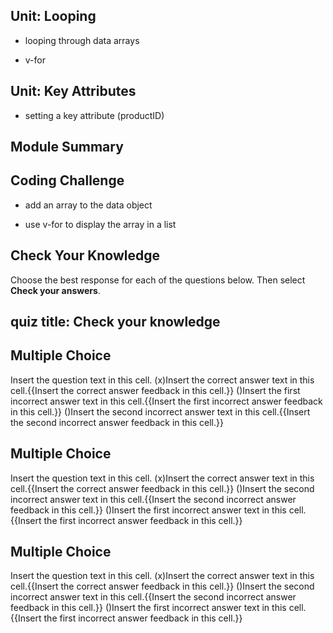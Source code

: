 ## Unit: Looping

- looping through data arrays

- v-for

## Unit: Key Attributes

- setting a key attribute (productID)

## Module Summary

## Coding Challenge

- add an array to the data object

- use v-for to display the array in a list

## Check Your Knowledge


Choose the best response for each of the questions below. Then select **Check your answers**.
## quiz title: Check your knowledge

## Multiple Choice
Insert the question text in this cell.
(x)Insert the correct answer text in this cell.{{Insert the correct answer feedback in this cell.}}
()Insert the first incorrect answer text in this cell.{{Insert the first incorrect answer feedback in this cell.}}
()Insert the second incorrect answer text in this cell.{{Insert the second incorrect answer feedback in this cell.}}

## Multiple Choice
Insert the question text in this cell.
(x)Insert the correct answer text in this cell.{{Insert the correct answer feedback in this cell.}}
()Insert the second incorrect answer text in this cell.{{Insert the second incorrect answer feedback in this cell.}}
()Insert the first incorrect answer text in this cell.{{Insert the first incorrect answer feedback in this cell.}}

## Multiple Choice
Insert the question text in this cell.
(x)Insert the correct answer text in this cell.{{Insert the correct answer feedback in this cell.}}
()Insert the second incorrect answer text in this cell.{{Insert the second incorrect answer feedback in this cell.}}
()Insert the first incorrect answer text in this cell.{{Insert the first incorrect answer feedback in this cell.}}
